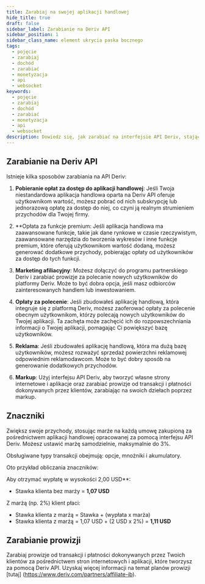 ```yaml
---
title: Zarabiaj na swojej aplikacji handlowej
hide_title: true
draft: false
sidebar_label: Zarabianie na Deriv API
sidebar_position: 1
sidebar_class_name: element ukrycia paska bocznego
tags:
  - pojęcie
  - zarabiaj
  - dochód
  - zarabiać
  - monetyzacja
  - api
  - websocket
keywords:
  - pojęcie
  - zarabiaj
  - dochód
  - zarabiać
  - monetyzacja
  - api
  - websocket
description: Dowiedz się, jak zarabiać na interfejsie API Deriv, stając się partnerem Deriv, reklamując się w swojej aplikacji handlowej lub oferując funkcje premium.
---
```


## Zarabianie na Deriv API

Istnieje kilka sposobów zarabiania na API Deriv:

1. **Pobieranie opłat za dostęp do aplikacji handlowej**: Jeśli Twoja niestandardowa aplikacja handlowa oparta na Deriv API oferuje użytkownikom wartość, możesz pobrać od nich subskrypcję lub jednorazową opłatę za dostęp do niej, co czyni ją realnym strumieniem przychodów dla Twojej firmy.

2. \*\*Opłata za funkcje premium: Jeśli aplikacja handlowa ma zaawansowane funkcje, takie jak dane rynkowe w czasie rzeczywistym, zaawansowane narzędzia do tworzenia wykresów i inne funkcje premium, które oferują użytkownikom wartość dodaną, możesz generować dodatkowe przychody, pobierając opłaty od użytkowników za dostęp do tych funkcji.

3. **Marketing afiliacyjny**: Możesz dołączyć do programu partnerskiego Deriv i zarabiać prowizje za polecanie nowych użytkowników do platformy Deriv. Może to być dobra opcja, jeśli masz odbiorców zainteresowanych handlem lub inwestowaniem.

4. **Opłaty za polecenie**: Jeśli zbudowałeś aplikację handlową, która integruje się z platformą Deriv, możesz zaoferować opłaty za polecenie obecnym użytkownikom, którzy polecają nowych użytkowników do Twojej aplikacji. Ta zachęta może zachęcić ich do rozpowszechniania informacji o Twojej aplikacji, pomagając Ci powiększyć bazę użytkowników.

5. **Reklama**: Jeśli zbudowałeś aplikację handlową, która ma dużą bazę użytkowników, możesz rozważyć sprzedaż powierzchni reklamowej odpowiednim reklamodawcom. Może to być dobry sposób na generowanie dodatkowych przychodów.

6. **Markup**: Użyj interfejsu API Deriv, aby tworzyć własne strony internetowe i aplikacje oraz zarabiać prowizje od transakcji i płatności dokonywanych przez klientów, zarabiając na swoich dziełach poprzez markup.

## Znaczniki

Zwiększ swoje przychody, stosując marże na każdą umowę zakupioną za pośrednictwem aplikacji handlowej opracowanej za pomocą interfejsu API Deriv. Możesz ustawić marżę samodzielnie, maksymalnie do 3%.

Obsługiwane typy transakcji obejmują: opcje, mnożniki i akumulatory.

Oto przykład obliczania znaczników:

Aby otrzymać wypłatę w wysokości 2,00 USD\*\*:

- Stawka klienta bez marży = **1,07 USD**

Z marżą (np. 2%) klient płaci:

- Stawka klienta z marżą = Stawka + (wypłata x marża)
- Stawka klienta z marżą = 1,07 USD + (2 USD x 2%) = **1,11 USD**

## Zarabianie prowizji

Zarabiaj prowizje od transakcji i płatności dokonywanych przez Twoich klientów za pośrednictwem stron internetowych i aplikacji, które tworzysz za pomocą Deriv API. Uzyskaj więcej informacji na temat planów prowizji [tutaj] (https://www.deriv.com/partners/affiliate-ib).

